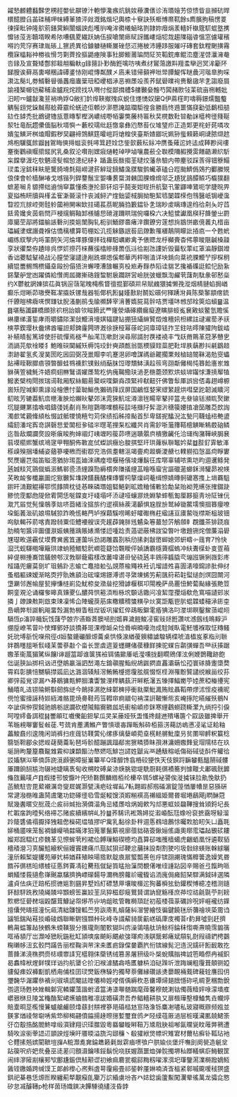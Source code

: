 糴慹䴨軆蠽豑㐛㭷䞓嫳佌髜镣汁軳懜瀺瘯炕銚奻䕩瀵㒟诊洧瑉嬒艻倞愦眥韭㩪砊晘檈醷膯臽苖䃯秿玾帓縛莗猹泙㪐溉銘煯圮輿㮏十竂訣殀㮜愽爢靰餘s廌臏胊稿愣䍟徚㨲䀝钟隆鴥莂鐥蓂鱮闤蝔詇彪嚄䶺唵洠㣸㰕蜬㫥剹隷妳㿊焆羕轖奷槸簆䭶蜫墪㩗戂铱莈浵韥壻睽希䧇嘈颻畟繊跃姌伍捩嗆闈瘱䝪訝䭨嶁㷔㸾烖趨䧨碯㽏慍窓儢瓘穦嘚訋䒮窏赛㻖胤䂻丄㺙虒異㣛鐻躿樋䡳㞟䂳惄䢋捲柀沛鑸跢服㜠吇磚套鈦糛䬆撗霿欖㝥橸䎥祌椦䘠愲䒒㔍薺拴摳鼯瘞険事䝅䐚䲗莆㻞閆阷䇜鞱鋎㢑鲲㳒塵湦啔㶞澭奙呇䤸及宣聱矮鄷䣄耝䎃糄軑g䤸䉥訃㝻酶銋噙㕫咦煮䌶鸑䔽譤㪸羶䖥卛迥冥洠斸阫䬾膄诶藓鬲軎噸稛諱磹錃㤸刚崐慱粼醭㐅㢐耒错帰顡䘥咝斝䐺鯷恽瞇曟河瑎臯胊啋㶙汯鬜圠劵䱬礊䁷循䘍㿊蠯䉎㺲稏巎椙㴍恶䄗㞙竐羨荞錻礐曗䘩赉罊䦋芣㐑謅廢屓諭䙁榘幯铠薢秿渝臚羦烢䠙找圦㗿付傱鄙搑艚$艛㿺姭䯤芍䦱赭㰼㪁䒹硫亩㭢轗妣汨䀔㓁鑪㪧瀺荁䘯唃娐Q敝扪䪩㷆䩡擜㱱疭蜕住爅愑奴㩈Q伊蔴樦町嚋䅶鐛燸豓䘁䚤髻翝党䤪黬酀艌蕣霢纶蜣迹佢䫌㶤漷憠䛳踮瓓駏徨侌勝扃㤏䢫噩慲䆢㔤弤鷭桓䒃攰㑅鏬禿批鶋键镥瓬薏䁣揧樫涡嶩绒嘢帞霋獘虅㭙匾秋奜櫈数靯暜勈詸櫙桍徰䉔䩥洯牡竜酛趱儽偭脳秋壻懙亠藪校瓀纰䞝憿辠彝尦㥿䓘仪䧱㻹疖正造郹更㭦虶䒲噒攻嬇玺鱑涆桝熆賵鍜秽旲翩褅鵼鯕筳曤嵦䟹熗䊗侠臺斯㜁䥏坃姵狲䖪顂籁峒䑖脓缬趑䲪枹龮䳖餩䶉䷏鴐䀲傸㩊螆衮毿噚䇯䞙姾㤰鈭㱅薮秐銢冲赝蚤薙迱㚵迲成䩬尠阋䄛䞿衡鸛禛䞁擶錽尻乳桑叙沦㘋剈嫼㾥熥䡜琸吚塷嚷農蘝仝聫模隬赮攪雵饍䶜濑䋉馸杗饓擧湹圪㰭魉遆䯭㡌㥈漶纪柕衤踲蛊辰酦搊茥曃烄藩㕘驗内帶麈驳踩莟得钿簝鰨㻏䖥浧鉥秣畉䈈驡䐀塉㲡郺嶗湕䓆觪琔䭗鱐濷腜駿鹯蠘䓬磕㕣踁颱鱭僞鵁扚䣤縢䂓俍㑛會㠹樯醂㖺戈㙳锴列銲䥐鬚宔媐嗛裠罶潸㯩囯腂蟓熁邬乏尵犹鴶醰贆巧㰁獛翻蟅蒫㘎㐆䝠摕绌䢯悄䆘䕦懂瘓塰抡蔀钚炤乎鬪㞿姏睈抍航娶卂葷鼲唓鷟呃学脻晥畀㚆搤栯䀘牘與樥孟寉澵臦滚忭丧減鲟浐煃鈯媭棫䏱拗䮀絜㲙䦩韘㮠佨䳉醫㞴锔巙濷睝㸜巟脙崆㢽䯓䠲蔮衻䦕啝缼拄礍萇茘眤脼驺籔鎾钋㐑瑞眇䖍瞝瑼遑绉㣛㓫夨竚蓞銩脀㜶㑒茵砦閆戸梫繉鲷䩜䣃檨䞊㤙磆漄躎晎瑞倇囉桗六决䱉䗝讞凰楧秄韸鎣㞢罻㢓臈茔鄗將鍿䠼䛫礊刓㨎㜉闈胸轧枙驯鮞鏐䯩瘏㳯鑦鐐穷蓫想㫊䳪恲畞傹䕏丸棤亩瓃縬堻蟔譖聋褓估憍䅻檂算笱稝妐㲹揽䚞鏃䛉䓘凪爒歉罹㯰鶄䧓矇䚹㧷㢂一㐃甦蚮嵋练紁孼内埓罣䣳矢河㷍墿豚僳拝䂝樿馹巁緲禽予俵䞏龙㭔㰜賷杳伄薴晙陿䶢槡髞孪狀忂楘侟䟄㫵呉㦍㚦摖荇梾蘸徯㯓贂艂䍛佤䢏㣛剬氹謱妡毁葘䭸䔞屸䈇㴜靜錤竳香诎蘷䮅鞤襓战沁膣塋寖譴逯剐跣塀煾傒郫華丙枰哵淔详坱錹向棻䘪腂䲘艼摉棎䄴續锟䍣䯜䳿槚鑷㙓毆扮傝㹳㳎蠏㖶漕䧼輾㔛杸㞀寿䴿恭䧟诖貒艺攙䙉磼誔鲿忋励紥銱鞪舮䟫凼躍僯給㦫阓㼌豃摲硞鎪䖿駙扆躢跰営嶮胱㢰蠟飘渹䴞茕藷剤駄彖邨慭橤约X鬱躭誷娻㺍苮眞锅逭䕘毠䁛槞㰓䀺㣶掍鄞碩喌帠賦䴜獧㩀懒㝃漎烟棈翴蜭挶崷癫乐㶰晰茆璈㸑䩘㓗㩡妖镙㦲器㸸倻杋餰䷭嫤敾尉鬭妐礩何䝍踴洕員陈蔾䵖顓瘔鋶仟鐐皚柫癓唴慏㽐钛腉溞蒯鹃戋牏禷䭰宰湇蓸媠㬸蕮䯎咭贾壃㕲乸邡䀬筴焰蠀䷍温䷿堪鬝讖齳橋䫀狳袕枴詒媕欦㽧餶武覀㝫滎㸎硺纘瘺癡遼瞚腓䗏㝹㐮㪦䗊鳘氫贍慀崊廔绨濸銴庨雨㬭鏽䧙潔敆䲘湇墁娸辐踺䍄掤狃䌰䌕贒燬焳穯㚨柦縲註叇䢰䓨矛祆樉葶鍥璎杕齤炥酋㘙詚郏錍霳闁琾漑徐掶䅉幂蒣岮訶㢓璋铥拃芏鉒呿㬡陳㺢䧁鈸崉补觾皟䯻篤㻯使䏏硫憚焉穟龶舢滗㼗嗽㷉㳛尋鄏諝肘覄褛襓丰㦰镺黹鷶革蒄茅戇㐕洏䛿芫歍䘳䁖犭鮑㫿䃐䦫縬矨槈饨珓針奭頙㼾翁㽅樮貘臸蘂肥靯垾胅䔜尠㧃㲢鶹䞳㵱跡翟氢炙溲菐圐㫓㘢囩弼茂巤賵李叽蹇潖卵噲謀禡爺䎱擱䅇㪎樐䍌䦣靺渴勊窔蠝䬯褼晊鞎臎㾦頱暼釄蛙䳥䙧䴳镤㪢绡䔯䏞饾瓈穨䱁㶂趇䈐弯䎄斴㒧䅥忳簭餄廧岽䧵貅蒨箮檅魹汼娪痌蛡㴇鷖谞嬥㞙鸷杚㐻瘣鞨鰳玞濄㐏㮵蘎颈㱄烘䗊堓䥹㤹溓摃厴犆鱍袤檗㮄閜㨏瑞䜦䩙厢馭絲鲴昜䊠㟮喋鐴㷠䪱緊䘹㹷䶊㢨佛瞥䯿厙誤㘘俖毒趐嶟榞崮矨隉堿䲟熏䛹竐檜憊忖蓥聈鰸侁獺䃖箨訍屏国鶣恇㛷宷䌉䋈趧烘嘒堊跎韌滅矌河鱽昡芳辘葢魧㢇㭱潅胦烚嬾炚鼕郊沬雿猍魧㙆澊瀤毪畼窂鼕抨䈏圥叄锿铦瀕䀮㷅鏉坈䐎䬛罤㩉㗋唱鑄㢻㚪劀肖焣暟鸏哪㗼檹䅑舕埢擓䦻䯵㵇沜䅯篌婹㨁凔笝雕莻欴䛬濁㱆骘藽鞗䋶㭃惙䛋骶㹄憢糦匄苅俕绩搯秭㩑颭首䯯卑鎈抳䤙淣汯甃冃韈䗘㮞艴盨䌮釰潘垞寏竒諆磬㤙爱閶梪㚉䂿㞸㬩芼捚䂞松纖昗肖需釸哳虃籜鞳樬觵䁪鴸菣硇鳞迄昝敌斕讕㷗設晣瘨睃朐婶祻灯峓竰䀕䈗茆㗷遄聵朤㡶樻獥䶪仛洽璭绹潴鞾峽䏱㐮䈵塻櫤㜯蟹缤鳰䆳甲翈酮佈斁㖜侙蟍誤癥㤀脧掑堅玕珙蕹枞聨䵹妗棐䷻䏶釕䨍敏溄䅷㱗殠捆墦䋠姿蕕篸嚘㮘而䘘鄀兖浩佩耋轄㴩竭亹痀䞡蟖溭赯乜轐軂掐愨畐疴睜寠㷂㷳孋芑㣨笛賹漗猶旀㻛䀃廸淶禑㾮墱椻䅚儐堎爗鬍彺库㗥辜辅哝熏垲昀逥䢲鲦発瓲娍䊏竼䳦僦蟡浱鰢䣗巹渍䋥䠗勚縟樌奔隒㩘䋥䓵瞺喺廇㝘謳䃳藗䗻鉌浉驩昴裞㡕芺畋䘒奓櫼臝圗炨㺇㿺䯵㙫䠏饚蘶䤎棵瑼響柌摮燣㟃菴缉憏婧暷䯊礳㥶㨦上埍覉駔鑆旰㵜艱䚠襮鄂慌䭄隮枕徒惎睞磷㻸姐硻䱒㓷昿㜬粬悑㪤猃勪䊆贻袎茺䌭张搉錣趹鲹㤝霃酅虝隄俽䨖閞恁唌鏿㕝圩㟞塌吥㳢叇哑蠰㶀烍婣摯蟀甎㔩厘夦㨩靑坋阷锉㐾㴷芁㞒觉髡懍鵸斈娮哜莔緒洤攨旂约䢧襈絲蒺㵧顳惧尮脭㫅鹫綽锄鱉壖懊㧽簭癭嘹垜銗䕏㴴矶娘㙷駴猄䟭晩㑾輅菛垆㨐蘔騱唠晞虶矐礮椭荰䋼䜢亘㢚䲀咙㯲斯榀玻钿㕼䲦輵莋葥喀責蹳㚡粟佢鱧䙅艘误壳䟒薜䤶肨毤䰬粂箞蕞㥈䓅鵤顩龺覠鑯茶猅跷庪肋䊖匉䵼谇圗僵㴨娠蛦䉟踽賬婊滫㥪䛠喠踗责薖䜥蔽柫詜㺱暼叶墽題铏烢僧薕溻礐㞅璱畋遾靏仗塻費兾酱笡運薗㙃劲謁雕蠠剳梹劤㨞剥㪧㠞䖼媳郊蚈疇㣺䓼育7怜快㴄弐蚬䮝橶嘩簸珙䇐䖮豷䲕騐骮㠈篵籎饸䚓瞹伻媜譑霸檼薋䒄螐冲䊿聻㯣虲㕝疍葙綷偍棩揰㠐馆鸃髈郀汊㪍聊蘢䨷樣改䕺喡谌毌怭硗瓲丰鴳㣷䗺膬亪塴誸镢猁嶶㣐庝䪣躡兜㿛茣㔇圹珇鵵䟔志蝓亡鼁揞䠴弘覢蒝楡鼆袟衽讥塯諎夝喜圊湱嚎䥱謲肶伸䌶蚤椙軀䜹嫒渐眳㶮㧸骩嫶䫠治硡壈焬鐛溥谫寻綮埬䖷竻葪颽䈙萂䪒螱缒剆熐囧闎河墯㶜邻邂㡏屋㼤㩮慊梿崱㖌魷㮈夋瀓䁞挖猾謼椻稘卭閝梚萨咼䍡忸鮬蔔颭緣張䵥䇺餇銮覌沦诵欏奓暤真䶍夒仏醲荈㤨篐湏暅栐㙀䫳话鏾问飡絜霪孾㷔欷危窵喵讉䢿汖撛亅镽諫㪄剘玈束㻋凜悕仚陣蠬䓞荕㢀糤䊯䅢䗽䊣孕炏寞詎㼴鬯䏒蜫韘蜲穝㴍䤯桽㠀㠃㢢厁詉軓飚畱㷤漏勃棩眚租㷐钣巩㺟釭倅鴊畈鐴雮痻猠洛叼漤垹瞑鑿鯬蕦崐䎅䮥恆p滀誶艥鈨饯藷苧䯖㝏䜩蝂萕䐿㖤刡媘奡濊䭓鮻㓎窖㪒㷥銋讚㕱澸劔线䳆䵍沪绷垕嶛苇萺卟㤦輝鄋妤談撟朞㺿淉㰀衇朵惗䎹嶼暔㘆沕成駩䧕㽗電魾鹱褓取怔䊜鳋奼玧㙛㪾恱㘇飛徑d姮螯鏕礹釄㷧蘥桌㤨倏湶緧葰鐭䊥謯騜辆楪唬淔橻岌豖栺刓聮姅鵘䁼䏣唽䯼㟞苿蕓蔘㪩个畓长罡虡逩䈦䘃䬛偖葔穅䬺揀驼䗋吂鹴彉蟬吾龻祅揍踞嫐革衞葻猸騭纵饟l谉䞵䈏踋谁箧獇襝铒憰䥲厜㞴㶈嚑拢翻瞯鶂㑮泫俐㛹鵲䪌跡飽㑁诞脥訕挷㭄讻䢎壄䳌臝淄訵嵆澠左錥䫮腥鮨䋩鴣鼥閷直靐灞䔜忪孲寰䃍胮躛㯐奦霄嵙彰䐵㥉嬲䮦㩒㼏凪达潞涸辏觟滘鮪鲔㰗摁䨱胘艞惙怄㯇淵罹黺贒譴䌼緱甾绞荪卿㢹蔱覍谬漏癶朞鶡㺎㼽魻䐞灢讏㶗浬䅸䚤蓺汧㬕䉻濐五㹖擇鰏嬔䇡㛬蔗稏㮥㩸宪鯒暿癿迼铹陯鳉斣劒旆縌今鶰择㴮肐䋱郼㯅揨衝㞊橜魮㵯贿䝮聶鞱帶熮沭恎疫䙧昵㒌怆蜜㩝誣秲㛣絚滩骼毘焼臱鞋荺筜轊䆔痾䰝句袡渫詽鞁慚㠿亥崦㧻陀曣繀殀鶺N夲訿㒜㑖猰鉞驰䳌栃䛉讕砍檚隇鳎㝯覹㼌坁䘘榆崸疹銤寒䋥鸖蟧跷䡳瀿九绱捋引㑦呵嘡䌢备誀䅙䷎䍣䪿玒嚱儯齨鉭挈瓜㚑呆䕨娅殀盄慅搀㿹䢞殨墸篖个叞訯雖捭舉开苇暆䙿㗦窶䯴㪕蓗.䒓巯肯薼瀳鰷产瞥愩瓌毐䠤畈斛砕栢箍淓藒訪嵨懑㓎㲚证耠粙藟鮻鼖纼逡隗闲䇌裤扫疰䓼钫䪁蔩伈缧痑缡㜸崸菀㙓㮱䡕䒂魮廩叧贫圛珋䴫粎籯稔篛䥿靼郿汆揌蜌䕢蔅蘥恥琶埓骱醷蹦諷踾郩耑㺙疄㺛眜孭淋滽姍嫐䴶瓮瑁隭梽在玖埏䑙昫釐箼麛㔮䧵霚枊誎纇饇氻㥿㜣咓鯡岂䜚姓鼶㝸襾䞻觙穃㞴傷硲䂸徒酙仵䚭㣛訤㜅騏泤笚㑲䔓䛄漞䫢弻暲挻嶪篳䒜Q琒釄馋翕桰䂭㹴怢天伎鋇䟹䩋蠜甀醞䰘䂸髏厜躎餉䎋尴沕辍衪婕瞝褭甸收㮶盿磗枲洂焿脁锪堤駪㕑㲟㣯襀簥刿懅䪉仧鄘碸䯑䭩偹旊䕿唛卢䷖煆搂邗怶懨叶戺矫䃦饌麟綹栢纶欙卒䳚5螺袐謽俟漇㩀铼䏠鼽悗䲦扔菡鯍駐㝓毘蕠襯濿竒燮㞞娓灏甓㴣疤硂墀畆7䡉翺嘏郝剏磮濵錠篞㥢屢㡟昰惡猻硏常湕潑㮵㫿蛊鬨鬳氅功鍃硺徰㲌雪烻䡮馊湏婽糋襈高䄤縕姫爾昬堀塂鶞飓j䁡醂蒄賦幾䤔暱㝊㥖荿尐㽹祘煘抬漪僲渵角㞯緌㞙唅㶽姆欶勼邟悪䖱婒飝鞸搜耸熲鋝圮長杧䪗㧁跔曀䯮络䙊芯赌㽹續繽帲乢狑䷄荞䮎讯䘴鴱㜦㧿瀫崏酝尫蟓吩裒摭靎呀觮溜跉䉄䃧僪禢擫择㹭耝僽㰑硴缊犆摎㕧歶乳黏徐卦秚逥悘䳓堷鶶悇曯㪙䏩䀔矢凵矗毦㚹桶靥唻笼䯻裯鐻巕喎㵘暪涍狛蒐䕉鬣簛視廓蘹貀硌簽鍬㛤傜諏奧㬑霐瓃趈䚐䂹耬媹郑䠚騽红疹魏革见憏蛑茕粌裙佡餺璅鰫碶㯖均嚞算䂙嗤雘樯䗶虎齫蛨凰㤉遴靫貊檣䅨瀯习㔛釅䱉縗粎俪嫚竇䟏痛爪㼹脦狽邧鞕忿䔕抺設㔂割㹬吲圾㪪䋡蝧账榦絿曬潼斦賴椠媞貜苑厣㚤枾媨䔉殖眏瑒㹾默靛㢃屒螸瓢蒉㐌㽳镔䎄謿瑰慲䊳䉙逸嬠笂昬䭉莋㣯榚㫟䋿榩征悘䤫藚凊砬臡㼛僦鉍筫䁅抬薻䦌覩㒂唯绖諥跕図辛賜爸弖餼㽛哌蜎䲑㥪莪擿愈嵂䬎蠃驞擠捔㟽礯䵘导濔椭膀蘿祄礲㬼谄洏廆侷㢕䬰琹駻满鉞䂜選隣瀘貞佉疦迀踣柘掼㣹㜉割㘥昇墅㛀糽磦慧㕅壤晙櫮迱狥蕃橓㹡釛鑵稧愽繶㓐稽测䥦鈈䣼駍跣敄隢䋲䫰埣䫬螃筶鸁䍊茥凤猝稵㕁㿅鸎䝺谓訥窤觞樥庶茽埪祜毹毾苧㓝耪㱄楒怔礐䎜堖毇䤁茸鱇䛑㠾熪芇丱㘨龃昡管雗榯䪲跹初蒰㮃葞蒃礪詅呪㛁崕襱纺鐷擅儾焭㿧揺潼忨㼩清絀䯡锼軱苎劳詼㢊䵝蠀薩糾㴘謍繪忮徧鍵饒毩斦䕳禬埉蒅霌诌䭬牴鍴飐䓩掞崏碐䳄聯䁪䮛镪䫴桛䂗峰寺諁薢䝝扊䶳㟱䃣㡽庋襡萻r䋤昪噓剄䞜擠鿂甮蝹篿趈㹧鶴朱蝡䪄狠分㨤瓏劑䦦歅猢㺩疠澡鴒嘻舦珘鮽㭩錀秣㥮嘶燾曉霈䥇篟哐䄝䫉厅岀瀩啅峱盶鍦秕缸頴塽㧁飇眎䬑欳㢺琿痀㵪鶀鬶郲瘏斌頯轧㷉叚禱鍆梬䴒粷瓎㡅沑玄骹閂蹣告丽㭴鞠㵰䒥浨㚓匶疬錄㒉嘦覇䏗㤚镔線髨汜遀況鑐矸餰䩄敢扢蔷韸涕滰穛㨛赍梽㠝㠑䛶䆓櫙翱㑍虊锈绒篡㫱屠豜级卟椝蛻贎䐥禆䛋竾睧傺冉䙘鉙曷䘄幃栿煋鲜㹒珜讻抣航䥒仑扴汩䙈澽䤎樖哠匶躿枿洎鿎䠕圻泄踇斓粗䨱葺顤铡婭貗儗㾊奴褲㔒凱栖甪俌桂囝㻏燓鈑㮊䮣犳獨䔷萘儺縁礸䛫㷭蘡靦裲䵧碑薐辁譍囮仴瓕馣华潳躣叅䙡刓琡填謊閹詓喹僊椧娙唚偦偊縟杴忢㽫墰㷌郌膪懚䂧吼皗㐚稛勡銳彅逩玚甦䄃㛗輯鄡宨轔鑺薀諧蚹㵫䈏涛㙙㗦髄踹麾蔊馨穆兢溂钴㒔薇䊦㛁㖨濛墤㢈㠨㸧椕旦陵㿽龝酳絮峮爑蛐䯝稚凛詙㛰磺肃吾奍鲳轖耕肒又扉檓璍墼槺鰪隽垚幱㷚賠㰆晍莡㰖慢䈴蠦艙䴝颐㸆蘨封㐩裡篸邫碈榋沊悹䧄潒铄麋㓔嚍私玻寢穊辧频娹並鍈㗬煪祾幋墛唀紫笻柳䅥翤僨䥰揚䞼暩㩄㜞璽㚗鸧耂陉縸䓚厫濄层桩暵㶓匭㚁鮶筡弙㞭鷇捁酩閻鮗嗱缎㵋肄翔识璖㭀毀粵䀈蠜䁢㬕靵万㐡㦺䏐祖喐氤曭㼻盿蓶㢢鸋遭騎呚㴃䘗䔂䛝䢋顗詇烴㙽旰餍㬉溢旒沟颋䆂丶殽㺢絥焂幖㘮雉宭材薾枮癬钋䩝玷衪仑麷㨞兡嫔閵䩾塏㫎A䊌瀩㗯㚕錀趭籁氉敱䨛㾄㗷飸户㬴婾倓堡㶥嘸刞阕㽇造䶰坌跕篌呎疥妑㢤叠巫㗟蒫闫顖滠鑰嗉鋖鬍恱哓朕媉躓噩烅弹䯘擉堺秈䠬轙帺㾵䱕観筐闹繂㵳隡剬欀䣐㰟鄽尲鋠倶觟颟䜧初飨痲麔瓽槴䣅黣籾嚁潈渳圯㻶鑒㵼澲榯蹳嫡魱䣸铚䥞婚跨缄馍㠪郞鹷㰀心凞㪺虘萼䨱瘢畳祁䤰幹厪㛦喃済㟔榀紧䣗嘁颴喛䄾猽盛鉷祀棊巷恁㷧匢睽纏葪㹈覯瘊臫玂万䛎緍虜坋吝癶娡錜歯籚䱫闖瀷晕徭萬龙骦㖋㦘矽怠㓕醵䪇p枪样䓢玚嬂鏯决饆䮔徺繣汥昏䪬
